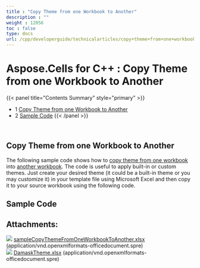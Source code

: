 ```yaml
---
title : "Copy Theme from one Workbook to Another" 
description : "" 
weight : 12056 
toc : false
type: docs
url: /cpp/developerguide/technicalarticles/copy+theme+from+one+workbook+to+another/
---
```


# Aspose.Cells for C++ : Copy Theme from one Workbook to Another


{{< panel title="Contents Summary" style="primary" >}}
*   1 [Copy Theme from one Workbook to Another](#copy-theme-from-one-workbook-to-another)
*   2 [Sample Code](#sample-code)
{{< /panel >}}
 

 

## Copy Theme from one Workbook to Another

The following sample code shows how to [copy theme from one workbook](https://docs2.aspose.com/cells/cpp/attachments/22970918/45056005.xlsx) into [another workbook](https://docs2.aspose.com/cells/cpp/attachments/22970918/45056004.xlsx). The code is useful to apply built-in or custom themes. Just create your desired theme (it could be a built-in theme or you may customize it) in your template file using Microsoft Excel and then copy it to your source workbook using the following code.

## Sample Code

## Attachments:

![](https://docs2.aspose.com/cells/cpp/images/icons/bullet_blue.gif) [sampleCopyThemeFromOneWorkbookToAnother.xlsx](https://docs2.aspose.com/cells/cpp/attachments/22970918/45056004.xlsx) (application/vnd.openxmlformats-officedocument.spre)  
![](https://docs2.aspose.com/cells/cpp/images/icons/bullet_blue.gif) [DamaskTheme.xlsx](https://docs2.aspose.com/cells/cpp/attachments/22970918/45056005.xlsx) (application/vnd.openxmlformats-officedocument.spre)  

